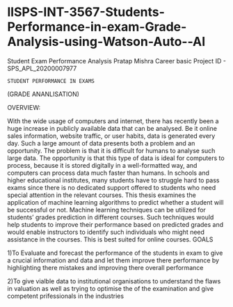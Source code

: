 # llSPS-INT-3567-Students-Performance-in-exam-Grade-Analysis-using-Watson-Auto--AI
Student Exam Performance Analysis
Pratap Mishra 
Career basic 
Project ID - SPS_APL_20200007977


	STUDENT PERFORMANCE IN EXAMS
 (GRADE ANANLISATION)

 

OVERVIEW:

With the wide usage of computers and internet, there has recently been a huge increase in publicly available data that can be analysed. Be it online sales information, website traffic, or user habits, data is generated every day. Such a large amount of data presents both a problem and an opportunity. The problem is that it is difficult for humans to analyse such large data. The opportunity is that this type of data is ideal for computers to process, because it is stored digitally in a well-formatted way, and computers can process data much faster than humans. In schools and higher educational institutes, many students have to struggle hard to pass exams since there is no dedicated support offered to students who need special attention in the relevant courses.
This thesis examines the application of machine learning algorithms to predict whether a student will be successful or not. Machine learning techniques can be utilized for students’ grades prediction in different courses. Such techniques would help students to improve their performance based on predicted grades and would enable instructors to identify such individuals who might need assistance in the courses. This is best suited for online courses.
GOALS

1)To Evaluate and forecast the performance of the students in exam to give a crucial information and data and let them improve there performance by highlighting there mistakes and improving there overall performance 

2)To give vialble data to institutional organisations to understand the flaws in valuation as well as trying to optimise the of the examination and give competent prifessionals in the industries
